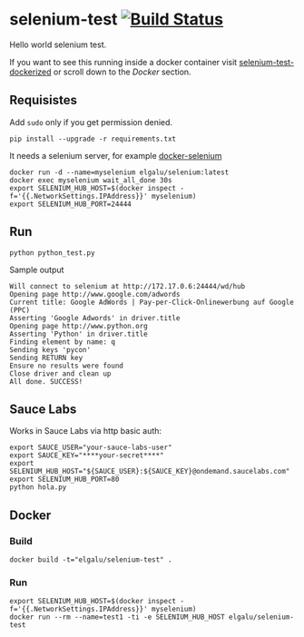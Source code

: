 # selenium-test [![Build Status](https://travis-ci.org/elgalu/selenium-test.svg?branch=master)](https://travis-ci.org/elgalu/selenium-test)

Hello world selenium test.

If you want to see this running inside a docker container visit [selenium-test-dockerized][] or scroll down to the *Docker* section.

## Requisistes
Add `sudo` only if you get permission denied.

    pip install --upgrade -r requirements.txt

It needs a selenium server, for example [docker-selenium][]

    docker run -d --name=myselenium elgalu/selenium:latest
    docker exec myselenium wait_all_done 30s
    export SELENIUM_HUB_HOST=$(docker inspect -f='{{.NetworkSettings.IPAddress}}' myselenium)
    export SELENIUM_HUB_PORT=24444

## Run

    python python_test.py

Sample output

    Will connect to selenium at http://172.17.0.6:24444/wd/hub
    Opening page http://www.google.com/adwords
    Current title: Google AdWords | Pay-per-Click-Onlinewerbung auf Google (PPC)
    Asserting 'Google Adwords' in driver.title
    Opening page http://www.python.org
    Asserting 'Python' in driver.title
    Finding element by name: q
    Sending keys 'pycon'
    Sending RETURN key
    Ensure no results were found
    Close driver and clean up
    All done. SUCCESS!

## Sauce Labs
Works in Sauce Labs via http basic auth:

    export SAUCE_USER="your-sauce-labs-user"
    export SAUCE_KEY="****your-secret****"
    export SELENIUM_HUB_HOST="${SAUCE_USER}:${SAUCE_KEY}@ondemand.saucelabs.com"
    export SELENIUM_HUB_PORT=80
    python hola.py

## Docker
### Build

    docker build -t="elgalu/selenium-test" .

### Run

    export SELENIUM_HUB_HOST=$(docker inspect -f='{{.NetworkSettings.IPAddress}}' myselenium)
    docker run --rm --name=test1 -ti -e SELENIUM_HUB_HOST elgalu/selenium-test


[selenium-test-dockerized]: https://github.com/elgalu/selenium-test-dockerized
[docker-selenium]: https://github.com/elgalu/docker-selenium
